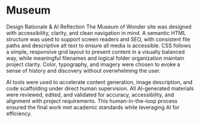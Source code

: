 # Museum
Design Rationale & AI Reflection
The Museum of Wonder site was designed with accessibility, clarity, and clean navigation in mind. A semantic HTML structure was used to support screen readers and SEO, with consistent file paths and descriptive alt text to ensure all media is accessible. CSS follows a simple, responsive grid layout to present content in a visually balanced way, while meaningful filenames and logical folder organization maintain project clarity. Color, typography, and imagery were chosen to evoke a sense of history and discovery without overwhelming the user.

AI tools were used to accelerate content generation, image description, and code scaffolding under direct human supervision. All AI-generated materials were reviewed, edited, and validated for accuracy, accessibility, and alignment with project requirements. This human-in-the-loop process ensured the final work met academic standards while leveraging AI for efficiency.
